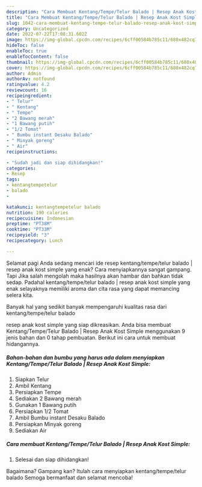 ```yaml
---
description: "Cara Membuat Kentang/Tempe/Telur Balado | Resep Anak Kost Simple Anti Gagal"
title: "Cara Membuat Kentang/Tempe/Telur Balado | Resep Anak Kost Simple Anti Gagal"
slug: 1042-cara-membuat-kentang-tempe-telur-balado-resep-anak-kost-simple-anti-gagal
category: Uncategorized
date: 2022-07-22T17:08:31.602Z
image: https://img-global.cpcdn.com/recipes/6cff00584b785c11/680x482cq70/kentangtempetelur-balado-resep-anak-kost-simple-foto-resep-utama.jpg
hideToc: false
enableToc: true
enableTocContent: false
thumbnail: https://img-global.cpcdn.com/recipes/6cff00584b785c11/680x482cq70/kentangtempetelur-balado-resep-anak-kost-simple-foto-resep-utama.jpg
cover: https://img-global.cpcdn.com/recipes/6cff00584b785c11/680x482cq70/kentangtempetelur-balado-resep-anak-kost-simple-foto-resep-utama.jpg
author: Admin
authorAv: notfound
ratingvalue: 4.2
reviewcount: 16
recipeingredient:
- " Telur"
- " Kentang"
- " Tempe"
- "2 Bawang merah"
- "1 Bawang putih"
- "1/2 Tomat"
- " Bumbu instant Desaku Balado"
- " Minyak goreng"
- " Air"
recipeinstructions:

- "Sudah jadi dan siap dihidangkan!"
categories:
- Resep
tags:
- kentangtempetelur
- balado
- 

katakunci: kentangtempetelur balado  
nutrition: 190 calories
recipecuisine: Indonesian
preptime: "PT38M"
cooktime: "PT33M"
recipeyield: "3"
recipecategory: Lunch

---
```



Selamat pagi Anda sedang mencari ide resep kentang/tempe/telur balado | resep anak kost simple yang enak? Cara menyiapkannya sangat gampang. Tapi Jika salah mengolah maka hasilnya akan hambar dan bahkan tidak sedap. Padahal kentang/tempe/telur balado | resep anak kost simple yang enak selayaknya memiliki aroma dan cita rasa yang dapat memancing selera kita.


Banyak hal yang sedikit banyak mempengaruhi kualitas rasa dari kentang/tempe/telur balado 

 resep anak kost simple yang siap dikreasikan. Anda bisa membuat Kentang/Tempe/Telur Balado | Resep Anak Kost Simple menggunakan 9 jenis bahan dan 0 tahap pembuatan. Berikut ini cara untuk membuat hidangannya.

<!--inarticleads1-->

##### Bahan-bahan dan bumbu yang harus ada dalam menyiapkan Kentang/Tempe/Telur Balado | Resep Anak Kost Simple:

1. Siapkan  Telur
1. Ambil  Kentang
1. Persiapkan  Tempe
1. Sediakan 2 Bawang merah
1. Gunakan 1 Bawang putih
1. Persiapkan 1/2 Tomat
1. Ambil  Bumbu instant Desaku Balado
1. Persiapkan  Minyak goreng
1. Sediakan  Air




<!--inarticleads2-->

##### Cara membuat Kentang/Tempe/Telur Balado | Resep Anak Kost Simple:


1. Selesai dan siap dihidangkan!



Bagaimana? Gampang kan? Itulah cara menyiapkan kentang/tempe/telur balado  Semoga bermanfaat dan selamat mencoba!
